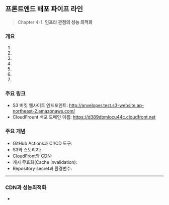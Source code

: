 ## 프론트엔드 배포 파이프 라인

> Chapter 4-1. **인프라 관점의 성능 최적화**

### 개요

1.
2.
3.
4.
5.
6.
7.

### 주요 링크

- S3 버킷 웹사이트 엔드포인트: http://anveloper.test.s3-website.ap-northeast-2.amazonaws.com/
- CloudFrount 배포 도메인 이름: https://d389dbmlocu44c.cloudfront.net

### 주요 개념

- GitHub Actions과 CI/CD 도구:
- S3와 스토리지:
- CloudFront와 CDN:
- 캐시 무효화(Cache Invalidation):
- Repository secret과 환경변수:

---

### CDN과 성능최적화

-
